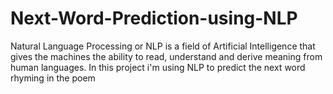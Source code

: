 # Next-Word-Prediction-using-NLP
Natural Language Processing or NLP is a field of Artificial Intelligence that gives the machines the ability to read, understand and derive meaning from human languages. In this project i'm using NLP to predict the next word rhyming in the poem  
